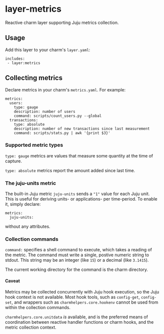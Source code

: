 # layer-metrics

Reactive charm layer supporting Juju metrics collection.

## Usage

Add this layer to your charm's `layer.yaml`:

```
includes:
 - layer:metrics
```

## Collecting metrics

Declare metrics in your charm's `metrics.yaml`. For example:

```
metrics:
  users:
    type: gauge
    description: number of users
    command: scripts/count_users.py --global
  transactions:
    type: absolute
    description: number of new transactions since last measurement
    command: scripts/stats.py | awk '{print $3}'
```

### Supported metric types

`type: gauge` metrics are values that measure some quantity at the time of capture.

`type: absolute` metrics report the amount added since last time.

### The juju-units metric

The built-in Juju metric `juju-units` sends a `"1"` value for each Juju unit.
This is useful for deriving units- or applications- per time-period. To enable
it, simply declare:

```
metrics:
  juju-units:
```

without any attributes.

### Collection commands

`command:` specifies a shell command to execute, which takes a reading of the
metric. The command must write a single, postive numeric string to stdout.
This string may be an integer (like `15`) or a decimal (like `3.1415`).

The current working directory for the command is the charm directory.

#### Caveat

Metrics may be collected concurrently with Juju hook execution, so the Juju
hook context is not available. Most hook tools, such as `config-get`,
`config-set`, and wrappers such as `charmhelpers.core.hookenv` cannot be used
from within the collection commands.

`charmhelpers.core.unitdata` _is_ available, and is the preferred means of
coordination between reactive handler functions or charm hooks, and the metric
collection context.
